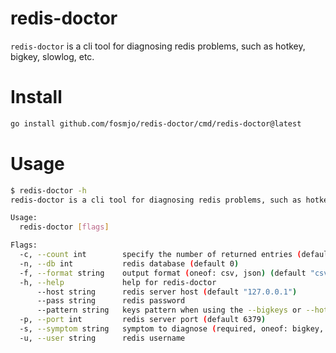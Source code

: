 # redis-doctor

`redis-doctor` is a cli tool for diagnosing redis problems, such as hotkey, bigkey, slowlog, etc.

# Install

```sh
go install github.com/fosmjo/redis-doctor/cmd/redis-doctor@latest
```

# Usage

```sh
$ redis-doctor -h
redis-doctor is a cli tool for diagnosing redis problems, such as hotkey, bigkey, slowlog, etc.

Usage:
  redis-doctor [flags]

Flags:
  -c, --count int        specify the number of returned entries (default 10)
  -n, --db int           redis database (default 0)
  -f, --format string    output format (oneof: csv, json) (default "csv")
  -h, --help             help for redis-doctor
      --host string      redis server host (default "127.0.0.1")
      --pass string      redis password
      --pattern string   keys pattern when using the --bigkeys or --hotkey options (default "*")
  -p, --port int         redis server port (default 6379)
  -s, --symptom string   symptom to diagnose (required, oneof: bigkey, hotkey, slowlog)
  -u, --user string      redis username
```